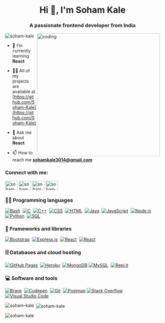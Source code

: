 <h1 align="center">Hi 👋, I'm Soham Kale</h1>
<h3 align="center">A passionate frontend developer from India</h3>

<img align="right" alt="coding" width="400" src="https://cdn.dribbble.com/users/730703/screenshots/6581243/avento.gif">

<p align="left"> <img src="https://komarev.com/ghpvc/?username=soham-kale&label=Profile%20views&color=0e75b6&style=flat"
        alt="soham-kale" /> </p>

- 🌱 I’m currently learning **React**

- 👨‍💻 All of my projects are available at [https://github.com/Soham-Kale](https://github.com/Soham-Kale)

- 💬 Ask me about **React**

- 📫 How to reach me **sohamkale3014@gmail.com**

<h3 align="left">Connect with me:</h3>
<p align="left">
    <a href="https://twitter.com/soham kale" target="blank"><img align="center"
            src="https://raw.githubusercontent.com/rahuldkjain/github-profile-readme-generator/master/src/images/icons/Social/twitter.svg"
            alt="soham kale" height="30" width="40" /></a>
    <a href="https://linkedin.com/in/soham kale" target="blank"><img align="center"
            src="https://raw.githubusercontent.com/rahuldkjain/github-profile-readme-generator/master/src/images/icons/Social/linked-in-alt.svg"
            alt="soham kale" height="30" width="40" /></a>
    <a href="https://fb.com/soham kale" target="blank"><img align="center"
            src="https://raw.githubusercontent.com/rahuldkjain/github-profile-readme-generator/master/src/images/icons/Social/facebook.svg"
            alt="soham kale" height="30" width="40" /></a>
    <a href="https://instagram.com/sohamkale3014" target="blank"><img align="center"
            src="https://raw.githubusercontent.com/rahuldkjain/github-profile-readme-generator/master/src/images/icons/Social/instagram.svg"
            alt="sohamkale3014" height="30" width="40" /></a>
</p>


### 👨‍💻 Programming languages

<p>
    <a href="#"><img alt="Bash" src="https://img.shields.io/badge/Bash-121011.svg?logo=gnu-bash&logoColor=white"></a>&nbsp;
    <a href="#"><img alt="C" src="https://custom-icon-badges.herokuapp.com/badge/C-03599C.svg?logo=c-in-hexagon&logoColor=white"></a>&nbsp;
    <a href="#"><img alt="C++" src="https://custom-icon-badges.herokuapp.com/badge/C++-9C033A.svg?logo=cpp2&logoColor=white"></a>&nbsp;
    <a href="#"><img alt="CSS" src="https://img.shields.io/badge/CSS-1572B6.svg?logo=css3&logoColor=white"></a>&nbsp;
    <a href="#"><img alt="HTML" src="https://img.shields.io/badge/HTML-E34F26.svg?logo=html5&logoColor=white"></a>&nbsp;
    <a href="#"><img alt="Java" src="https://img.shields.io/badge/Java-007396.svg?logo=java&logoColor=white"></a>&nbsp;
    <a href="#"><img alt="JavaScript" src="https://img.shields.io/badge/JavaScript-F7DF1E.svg?logo=javascript&logoColor=black"></a>&nbsp;
    <a href="#"><img alt="Node.js" src="https://img.shields.io/badge/Node.js-43853D.svg?logo=node.js&logoColor=white"></a>&nbsp;
    <a href="#"><img alt="Python" src="https://img.shields.io/badge/Python-14354C.svg?logo=python&logoColor=white"></a>&nbsp;
    <a href="#"><img alt="SQL" src="https://custom-icon-badges.herokuapp.com/badge/SQL-025E8C.svg?logo=database&logoColor=white"></a>&nbsp;
</p>
                  
### 🧰 Frameworks and libraries

<p>
    <a href="#"><img alt="Bootstrap" src="https://img.shields.io/badge/Bootstrap-7952B3.svg?logo=bootstrap&logoColor=white"></a>&nbsp;
    <a href="#"><img alt="Express.js" src="https://img.shields.io/badge/Express.js-404d59.svg?logo=express&logoColor=white"></a>&nbsp;
    <a href="#"><img alt="React" src="https://img.shields.io/badge/React-20232a.svg?logo=react&logoColor=%2361DAFB"></a>&nbsp;
       <a href="#"><img alt="React" src="https://img.shields.io/badge/Flask-%23008184?style=plastic&logo=Flask"></a>&nbsp;             
</p>

### 🗄️ Databases and cloud hosting

<p>
    <a href="#"><img alt="GitHub Pages" src="https://img.shields.io/badge/GitHub%20Pages-327FC7.svg?logo=github&logoColor=white"></a>&nbsp;
    <a href="#"><img alt="Heroku" src="https://img.shields.io/badge/Heroku-430098.svg?logo=heroku&logoColor=white"></a>&nbsp;
    <a href="#"><img alt="MongoDB" src ="https://img.shields.io/badge/MongoDB-4ea94b.svg?logo=mongodb&logoColor=white"></a>
    <a href="#"><img alt="MySQL" src="https://img.shields.io/badge/MySQL-00f.svg?logo=mysql&logoColor=white"></a>&nbsp;
    <a href="#"><img alt="Repl.it" src="https://img.shields.io/badge/Repl.it-0D101E.svg?logo=Replit&logoColor=white"></a>&nbsp;
</p>

### 💻 Software and tools

<p>
    <a href="#"><img alt="Brave" src="https://img.shields.io/badge/-Brave-FB542B?logo=brave&logoColor=white"></a>&nbsp;
    <a href="#"><img alt="Codepen" src="https://img.shields.io/badge/Codepen-000000.svg?logo=codepen&logoColor=white"></a>&nbsp;
    <a href="#"><img alt="Git" src="https://img.shields.io/badge/Git-F05033.svg?logo=git&logoColor=white"></a>&nbsp;
    <a href="#"><img alt="Postman" src="https://img.shields.io/badge/Postman-FF6C37?logo=postman&logoColor=white"></a>
    <a href="#"><img alt="Stack Overflow" src="https://img.shields.io/badge/-Stack%20Overflow-FE7A16?logo=stack-overflow&logoColor=white"></a>
    <a href="#"><img alt="Visual Studio Code" src="https://img.shields.io/badge/Visual%20Studio%20Code-0078d7.svg?logo=visual-studio-code&logoColor=white"></a>&nbsp;
</p>

<p><img align="left"
        src="https://github-readme-stats.vercel.app/api/top-langs?username=soham-kale&show_icons=true&locale=en&layout=compact"
        alt="soham-kale" /></p>

<p>&nbsp;<img align="center"
        src="https://github-readme-stats.vercel.app/api?username=soham-kale&show_icons=true&locale=en"
        alt="soham-kale" /></p>

<p><img align="center" src="https://github-readme-streak-stats.herokuapp.com/?user=soham-kale&" alt="soham-kale" /></p>
